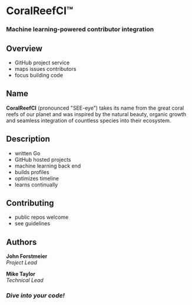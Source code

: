 # CoralReefCI&trade;

### Machine learning-powered contributor integration

## Overview

- GitHub project service
- maps issues contributors
- focus building code

## Name

**CoralReefCI** (pronounced "SEE-eye") takes its name from the great coral
reefs of our planet and was inspired by the natural beauty, organic growth and
seamless integration of countless species into their ecosystem.  

## Description

- written Go
- GitHub hosted projects
- machine learning back end
- builds profiles
- optimizes timeline
- learns continually

## Contributing

- public repos welcome
- see guidelines

## Authors

**John Forstmeier**  
*Project Lead*  

**Mike Taylor**  
*Technical Lead*

### *Dive into your code!*
